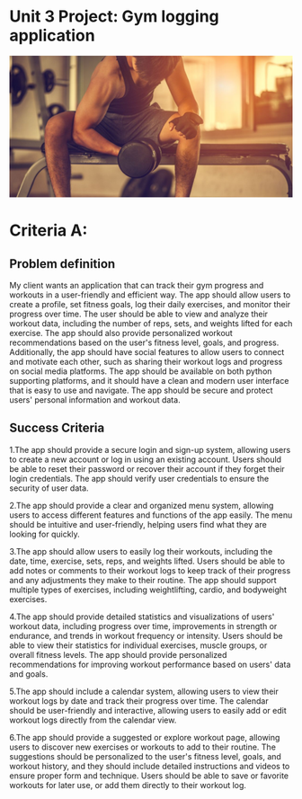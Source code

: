 # Unit 3 Project: Gym logging application
![](https://github.com/ZavenGaloyan/Unit_3_repo/blob/main/atthegym.jpg)
 # Criteria A:
 ## Problem definition
My client wants an application that can track their gym progress and workouts in a user-friendly and efficient way. The app should allow users to create a profile, set fitness goals, log their daily exercises, and monitor their progress over time. The user should be able to view and analyze their workout data, including the number of reps, sets, and weights lifted for each exercise. The app should also provide personalized workout recommendations based on the user's fitness level, goals, and progress. Additionally, the app should have social features to allow users to connect and motivate each other, such as sharing their workout logs and progress on social media platforms. The app should be available on both python supporting platforms, and it should have a clean and modern user interface that is easy to use and navigate. The app should be secure and protect users' personal information and workout data.
 ## Success Criteria
1.The app should provide a secure login and sign-up system, allowing users to create a new account or log in using an existing account.
Users should be able to reset their password or recover their account if they forget their login credentials.
The app should verify user credentials to ensure the security of user data.

2.The app should provide a clear and organized menu system, allowing users to access different features and functions of the app easily.
The menu should be intuitive and user-friendly, helping users find what they are looking for quickly.

3.The app should allow users to easily log their workouts, including the date, time, exercise, sets, reps, and weights lifted.
Users should be able to add notes or comments to their workout logs to keep track of their progress and any adjustments they make to their routine.
The app should support multiple types of exercises, including weightlifting, cardio, and bodyweight exercises.

4.The app should provide detailed statistics and visualizations of users' workout data, including progress over time, improvements in strength or endurance, and trends in workout frequency or intensity.
Users should be able to view their statistics for individual exercises, muscle groups, or overall fitness levels.
The app should provide personalized recommendations for improving workout performance based on users' data and goals.

5.The app should include a calendar system, allowing users to view their workout logs by date and track their progress over time.
The calendar should be user-friendly and interactive, allowing users to easily add or edit workout logs directly from the calendar view.

6.The app should provide a suggested or explore workout page, allowing users to discover new exercises or workouts to add to their routine.
The suggestions should be personalized to the user's fitness level, goals, and workout history, and they should include detailed instructions and videos to ensure proper form and technique.
Users should be able to save or favorite workouts for later use, or add them directly to their workout log.
